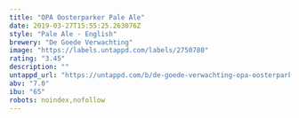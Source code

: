```yaml
---
title: "OPA Oosterparker Pale Ale"
date: 2019-03-27T15:55:25.263076Z
style: "Pale Ale - English"
brewery: "De Goede Verwachting"
image: "https://labels.untappd.com/labels/2750780"
rating: "3.45"
description: ""
untappd_url: "https://untappd.com/b/de-goede-verwachting-opa-oosterparker-pale-ale/2750780"
abv: "7.0"
ibu: "65"
robots: noindex,nofollow
---
```

